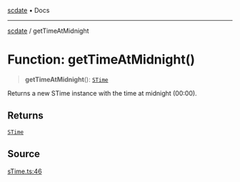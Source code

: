 [scdate](../README.md) • Docs

---

[scdate](../README.md) / getTimeAtMidnight

# Function: getTimeAtMidnight()

> **getTimeAtMidnight**(): [`STime`](../classes/STime.md)

Returns a new STime instance with the time at midnight (00:00).

## Returns

[`STime`](../classes/STime.md)

## Source

[sTime.ts:46](https://github.com/ericvera/scdate/blob/main/src/sTime.ts#L46)
